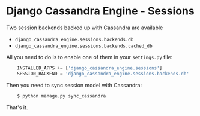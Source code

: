 # Django Cassandra Engine - Sessions

Two session backends backed up with Cassandra are available

* `django_cassandra_engine.sessions.backends.db`
* `django_cassandra_engine.sessions.backends.cached_db`

All you need to do is to enable one of them in your `settings.py` file:

``` python
    INSTALLED_APPS += ['django_cassandra_engine.sessions']
    SESSION_BACKEND = 'django_cassandra_engine.sessions.backends.db'
```

Then you need to sync session model with Cassandra:

``` sh
    $ python manage.py sync_cassandra
```

That's it.
